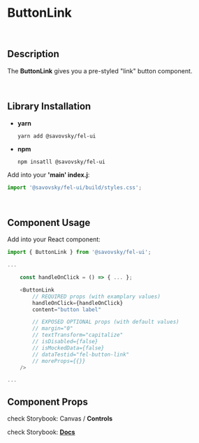 # ButtonLink

&nbsp;

## Description

The **ButtonLink** gives you a pre-styled "link" button component.

&nbsp;

## Library Installation

- **yarn**

    `yarn add @savovsky/fel-ui`

- **npm**

    `npm insatll @savovsky/fel-ui`

Add into your **'main' index.j**:

```javascript
import '@savovsky/fel-ui/build/styles.css';
```

&nbsp;

## Component Usage

Add into your React component:

```javascript
import { ButtonLink } from '@savovsky/fel-ui';

...

    const handleOnClick = () => { ... };

    <ButtonLink
        // REQUIRED props (with examplary values)
        handleOnClick={handleOnClick}
        content="button label"

        // EXPOSED OPTIONAL props (with default values)
        // margin="0"
        // textTransform="capitalize"
        // isDisabled={false}
        // isMockedData={false}
        // dataTestid="fel-button-link"
        // moreProps={{}}
    />

...
```

## Component Props

check Storybook: Canvas / **Controls**

check Storybook: [**Docs**](https://www.savovsky.com/fel/?path=/docs/ui-buttons-buttonlink--default)

&nbsp;
